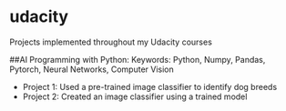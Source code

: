 # udacity
Projects implemented throughout my Udacity courses 

##AI Programming with Python:
  Keywords: Python, Numpy, Pandas, Pytorch, Neural Networks, Computer Vision
  
- Project 1: Used a pre-trained image classifier to identify dog breeds
- Project 2: Created an image classifier using a trained model
